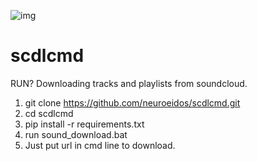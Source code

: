 ![img](http://ipic.su/img/img7/fs/kiss_25kb.1604906117.png)

# scdlcmd
RUN?
Downloading tracks and playlists from soundcloud.
1. git clone https://github.com/neuroeidos/scdlcmd.git
2. cd scdlcmd
3. pip install -r requirements.txt
4. run sound_download.bat
5. Just put url in cmd line to download.


